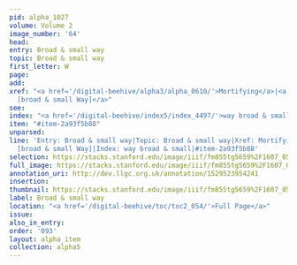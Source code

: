 ```yaml
---
pid: alpha_1027
volume: Volume 2
image_number: '64'
head: 
entry: Broad & small way
topic: Broad & small way
first_letter: W
page: 
add: 
xref: "<a href='/digital-beehive/alpha3/alpha_0610/'>Mortifying</a>|<a href='/digital-beehive/toc/toc2_443/'>4887
  [broad & small Way]</a>"
see: 
index: "<a href='/digital-beehive/index5/index_4497/'>way broad & small</a>"
item: "#item-2a93f5b88"
unparsed: 
line: 'Entry: Broad & small way|Topic: Broad & small way|Xref: Mortifying|Xref: 4887
  [broad & small Way]|Index: way broad & small|#item-2a93f5b88'
selection: https://stacks.stanford.edu/image/iiif/fm855tg5659%2F1607_0531/817,1517,2948,427/full/0/default.jpg
full_image: https://stacks.stanford.edu/image/iiif/fm855tg5659%2F1607_0531/full/full/0/default.jpg
annotation_uri: http://dev.llgc.org.uk/annotation/1529523954241
insertion: 
thumbnail: https://stacks.stanford.edu/image/iiif/fm855tg5659%2F1607_0531/817,1517,600,180/250,/0/default.jpg
label: Broad & small way
location: "<a href='/digital-beehive/toc/toc2_054/'>Full Page</a>"
issue: 
also_in_entry: 
order: '093'
layout: alpha_item
collection: alpha5
---
```

